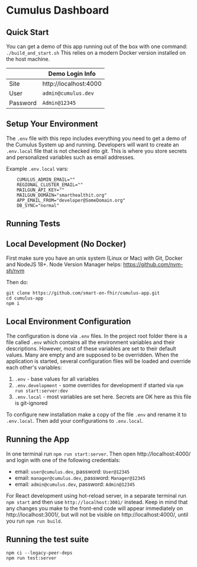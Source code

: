 # Cumulus Dashboard

## Quick Start

You can get a demo of this app running out of the box with one command: `./build_and_start.sh` This relies on a modern Docker version installed on the host machine. 

| |Demo Login Info|
|-----------|------------------------|
| Site      |  http://localhost:4000 |
|User       | `admin@cumulus.dev`    |  
|Password   |  `Admin@12345`         |





## Setup Your Environment

The `.env` file with this repo includes everything you need to get a demo of the Cumulus System up and running. 
Developers will want to create an `.env.local` file that is not checked into git. This is where you store
secrets and personalized variables such as email addresses. 

Example `.env.local` vars: 
```
    CUMULUS_ADMIN_EMAIL=""
    REGIONAL_CLUSTER_EMAIL=""
    MAILGUN_API_KEY=""
    MAILGUN_DOMAIN="smarthealthit.org"
    APP_EMAIL_FROM="developer@SomeDomain.org"
    DB_SYNC="normal"
```




## Running Tests 




## Local Development (No Docker)

First make sure you have an unix system (Linux or Mac) with Git, Docker and NodeJS 18+.
Node Version Manager helps: 
https://github.com/nvm-sh/nvm

Then do:
```
git clone https://github.com/smart-on-fhir/cumulus-app.git
cd cumulus-app
npm i
```

## Local Environment Configuration
The configuration is done via `.env` files. In the project root folder there is 
a file called `.env` which contains all the environment variables and their
descriptions. However, most of these variables are set to their default values. Many are empty
and are supposed to be overridden. When the application is started, several configuration files
will be loaded and override each other's variables:

1. `.env` - base values for all variables
2. `.env.development` - some overrides for development if started via `npm run start:server:dev`
3. `.env.local` - most variables are set here. Secrets are OK here as this file is git-ignored

To configure new installation make a copy of the file `.env` and rename it to `.env.local`. Then add
your configurations to `.env.local`.


## Running the App
In one terminal run `npm run start:server`. Then open http://localhost:4000/ and
login with one of the following credentials:
- email: `user@cumulus.dev`, password: `User@12345`
- email: `manager@cumulus.dev`, password: `Manager@12345`
- email: `admin@cumulus.dev`, password: `Admin@12345`

For React development using hot-reload server, in a separate terminal run `npm start` and then use `http://localhost:3001/` instead. Keep in mind that any changes you make to the front-end code will appear immediately on http://localhost:3001/, but will not be visible on http://localhost:4000/, until you run `npm run build`.


## Running the test suite

```
npm ci --legacy-peer-deps                
npm run test:server
```
